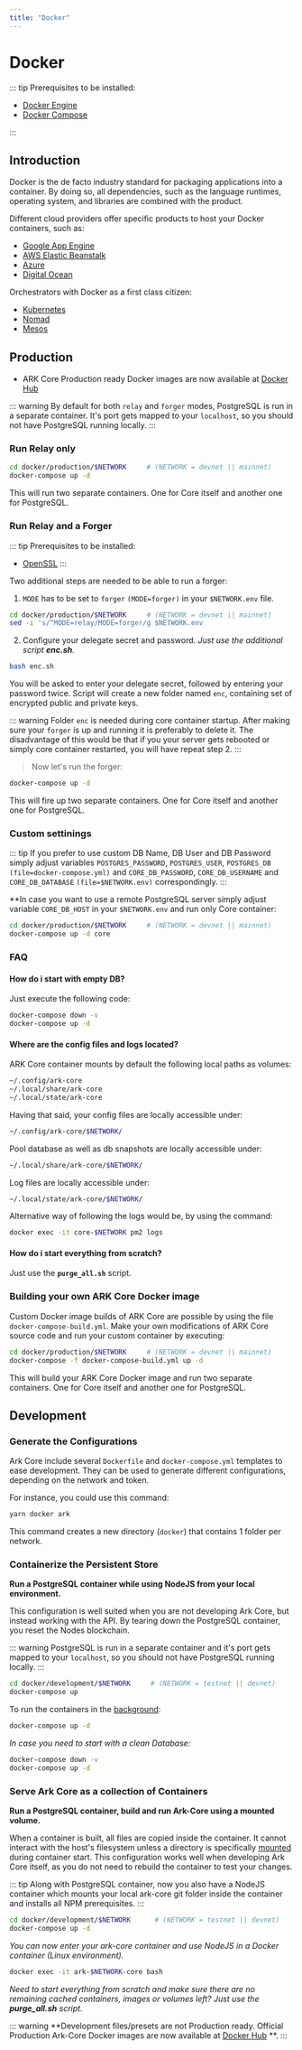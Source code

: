 ```yaml
---
title: "Docker"
---
```


# Docker

::: tip
Prerequisites to be installed:

- [Docker Engine](https://docs.docker.com/install/linux/docker-ce/ubuntu/)
- [Docker Compose](https://docs.docker.com/compose/)

:::

## Introduction

Docker is the de facto industry standard for packaging applications into a container. By doing so, all dependencies, such as the language runtimes, operating system, and libraries are combined with the product.

Different cloud providers offer specific products to host your Docker containers, such as:

- [Google App Engine](https://cloud.google.com/appengine/)
- [AWS Elastic Beanstalk](https://docs.aws.amazon.com/elasticbeanstalk/latest/dg/Welcome.html)
- [Azure](https://azure.microsoft.com/en-us/services/kubernetes-service/docker/)
- [Digital Ocean](https://www.digitalocean.com/products/one-click-apps/docker/)

Orchestrators with Docker as a first class citizen:

- [Kubernetes](https://kubernetes.io/)
- [Nomad](https://www.nomadproject.io/)
- [Mesos](http://mesos.apache.org/)

## Production

- ARK Core Production ready Docker images are now available at [Docker Hub](https://hub.docker.com/r/arkecosystem/core)

::: warning
By default for both `relay` and `forger` modes, PostgreSQL is run in a separate container. It's port gets mapped to your `localhost`, so you should not have PostgreSQL running locally.
:::

### Run Relay only

```bash
cd docker/production/$NETWORK     # (NETWORK = devnet || mainnet)
docker-compose up -d
```

This will run two separate containers. One for Core itself and another one for PostgreSQL.

### Run Relay and a Forger

::: tip
Prerequisites to be installed:
- [OpenSSL](https://www.openssl.org/)
:::

Two additional steps are needed to be able to run a forger:

1. `MODE` has to be set to `forger` `(MODE=forger)` in your `$NETWORK.env` file.

```bash
cd docker/production/$NETWORK     # (NETWORK = devnet || mainnet)
sed -i 's/^MODE=relay/MODE=forger/g $NETWORK.env
```

2. Configure your delegate secret and password. *Just use the additional script **enc.sh**.*

```bash
bash enc.sh
```
You will be asked to enter your delegate secret, followed by entering your password twice.
Script will create a new folder named `enc`, containing set of encrypted public and private keys.

::: warning
Folder `enc` is needed during core container startup. After making sure your `forger` is up and running it is preferably to delete it. The disadvantage of this would be that if you your server gets rebooted or simply core container restarted, you will have repeat step 2.
:::

>Now let's run the forger:

```bash
docker-compose up -d
```

This will fire up two separate containers. One for Core itself and another one for PostgreSQL.

### Custom settinings

::: tip
If you prefer to use custom DB Name, DB User and DB Password simply adjust variables `POSTGRES_PASSWORD`, `POSTGRES_USER`, `POSTGRES_DB` `(file=docker-compose.yml)` and `CORE_DB_PASSWORD`, `CORE_DB_USERNAME` and `CORE_DB_DATABASE` `(file=$NETWORK.env)` correspondingly.
:::

**In case you want to use a remote PostgreSQL server simply adjust variable `CORE_DB_HOST` in your `$NETWORK.env` and run only Core container:

```bash
cd docker/production/$NETWORK     # (NETWORK = devnet || mainnet)
docker-compose up -d core
```

### FAQ

#### How do i start with empty DB?

Just execute the following code:

```bash
docker-compose down -v
docker-compose up -d
```

#### Where are the config files and logs located?

ARK Core container mounts by default the following local paths as volumes:

```bash
~/.config/ark-core
~/.local/share/ark-core
~/.local/state/ark-core
```

Having that said, your config files are locally accessible under:

```bash
~/.config/ark-core/$NETWORK/
```

Pool database as well as db snapshots are locally accessible under:

```bash
~/.local/share/ark-core/$NETWORK/
```

Log files are locally accessible under:

```bash
~/.local/state/ark-core/$NETWORK/
```

Alternative way of following the logs would be, by using the command:

```bash
docker exec -it core-$NETWORK pm2 logs
```

#### How do i start everything from scratch?

Just use the **`purge_all.sh`** script.

### Building your own ARK Core Docker image

Custom Docker image builds of ARK Core are possible by using the file `docker-compose-build.yml`.
Make your own modifications of ARK Core source code and run your custom container by executing:

```bash
cd docker/production/$NETWORK     # (NETWORK = devnet || mainnet)
docker-compose -f docker-compose-build.yml up -d
```

This will build your ARK Core Docker image and run two separate containers. One for Core itself and another one for PostgreSQL.

## Development

### Generate the Configurations

Ark Core include several `Dockerfile` and `docker-compose.yml` templates to ease development. They can be used to generate different configurations, depending on the network and token.

For instance, you could use this command:

```bash
yarn docker ark
```

This command creates a new directory (`docker`) that contains 1 folder per network.

### Containerize the Persistent Store

**Run a PostgreSQL container while using NodeJS from your local environment.**

This configuration is well suited when you are not developing Ark Core, but instead working with the API. By tearing down the PostgreSQL container, you reset the Nodes blockchain.

::: warning
PostgreSQL is run in a separate container and it's port gets mapped to your `localhost`, so you should not have PostgreSQL running locally.
:::

```bash
cd docker/development/$NETWORK     # (NETWORK = testnet || devnet)
docker-compose up
```

To run the containers in the [background](https://docs.docker.com/engine/reference/run/):

```bash
docker-compose up -d
```

*In case you need to start with a clean Database:*

```bash
docker-compose down -v
docker-compose up -d
```

### Serve Ark Core as a collection of Containers

**Run a PostgreSQL container, build and run Ark-Core using a mounted volume.**

When a container is built, all files are copied inside the container. It cannot interact with the host's filesystem unless a directory is specifically [mounted](https://docs.docker.com/storage/volumes/) during container start. This configuration works well when developing Ark Core itself, as you do not need to rebuild the container to test your changes.

::: tip
Along with PostgreSQL container, now you also have a NodeJS container which mounts your local ark-core git folder inside the container and installs all NPM prerequisites.
:::

```bash
cd docker/development/$NETWORK      # (NETWORK = testnet || devnet)
docker-compose up -d
```

*You can now enter your ark-core container and use NodeJS in a Docker container (Linux environment).*

```bash
docker exec -it ark-$NETWORK-core bash
```

*Need to start everything from scratch and make sure there are no remaining cached containers, images or volumes left? Just use the **purge_all.sh** script.*

::: warning
**Development files/presets are not Production ready. Official Production Ark-Core Docker images are now available at [Docker Hub](https://hub.docker.com/r/arkecosystem/core) **.
:::
